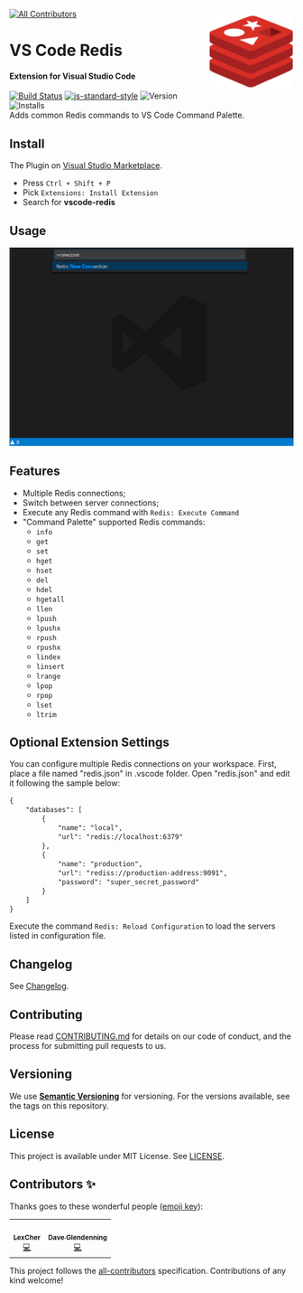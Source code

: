 <a href="https://marketplace.visualstudio.com/items?itemName=vitorsalgado.vscode-redis"><img src="assets/icon.png" width="150px" align="right" /></a>
<!-- ALL-CONTRIBUTORS-BADGE:START - Do not remove or modify this section -->
[![All Contributors](https://img.shields.io/badge/all_contributors-2-orange.svg?style=flat-square)](#contributors-)
<!-- ALL-CONTRIBUTORS-BADGE:END -->

# VS Code Redis
#### Extension for Visual Studio Code 
[![Build Status](https://travis-ci.org/vitorsalgado/vscode-redis.svg?branch=master)](https://travis-ci.org/vitorsalgado/vscode-redis) 
[![js-standard-style](https://img.shields.io/badge/code%20style-standard-brightgreen.svg)](http://standardjs.com) 
![Version](https://vsmarketplacebadge.apphb.com/version/vitorsalgado.vscode-redis.svg "Marketplace") 
![Installs](https://vsmarketplacebadge.apphb.com/installs/vitorsalgado.vscode-redis.svg "Installs")  
Adds common Redis commands to VS Code Command Palette.

## Install
The Plugin on [Visual Studio Marketplace](https://marketplace.visualstudio.com/items?itemName=vitorsalgado.vscode-redis).
* Press `Ctrl + Shift + P`
* Pick  `Extensions: Install Extension`
* Search for **vscode-redis**

## Usage
![how to](assets/how-to.gif)

## Features
* Multiple Redis connections;
* Switch between server connections;
* Execute any Redis command with `Redis: Execute Command`
* "Command Palette" supported Redis commands:
    * `info`
    * `get`
    * `set`
    * `hget`
    * `hset`
    * `del`
    * `hdel`
    * `hgetall`
    * `llen`
    * `lpush`
    * `lpushx`
    * `rpush`
    * `rpushx`
    * `lindex`
    * `linsert`
    * `lrange`
    * `lpop`
    * `rpop`
    * `lset`
    * `ltrim`

## Optional Extension Settings
You can configure multiple Redis connections on your workspace. 
First, place a file named "redis.json" in .vscode folder. Open "redis.json" and edit it following the sample below:
```
{
    "databases": [
        {
            "name": "local",
            "url": "redis://localhost:6379"
        },
        {
            "name": "production",
            "url": "rediss://production-address:9091",
            "password": "super_secret_password"
        }
    ]
}
```
Execute the command `Redis: Reload Configuration` to load the servers listed in configuration file.

## Changelog
See [Changelog](CHANGELOG.md).

## Contributing
Please read [CONTRIBUTING.md](CONTRIBUTING.md) for details on our code of conduct, and the process for submitting pull requests to us.

## Versioning
We use **[Semantic Versioning](https://semver.org/)** for versioning. For the versions available, see the tags on this repository.

## License
This project is available under MIT License. See [LICENSE](LICENSE).

## Contributors ✨

Thanks goes to these wonderful people ([emoji key](https://allcontributors.org/docs/en/emoji-key)):

<!-- ALL-CONTRIBUTORS-LIST:START - Do not remove or modify this section -->
<!-- prettier-ignore-start -->
<!-- markdownlint-disable -->
<table>
  <tr>
    <td align="center"><a href="https://github.com/chengjie"><img src="https://avatars2.githubusercontent.com/u/1262026?v=4" width="100px;" alt=""/><br /><sub><b>LexCher</b></sub></a><br /><a href="https://github.com/vitorsalgado/vscode-redis/commits?author=chengjie" title="Code">💻</a></td>
    <td align="center"><a href="https://github.com/zerosandones"><img src="https://avatars3.githubusercontent.com/u/1217057?v=4" width="100px;" alt=""/><br /><sub><b>Dave Glendenning</b></sub></a><br /><a href="https://github.com/vitorsalgado/vscode-redis/commits?author=zerosandones" title="Code">💻</a></td>
  </tr>
</table>

<!-- markdownlint-enable -->
<!-- prettier-ignore-end -->
<!-- ALL-CONTRIBUTORS-LIST:END -->

This project follows the [all-contributors](https://github.com/all-contributors/all-contributors) specification. Contributions of any kind welcome!
